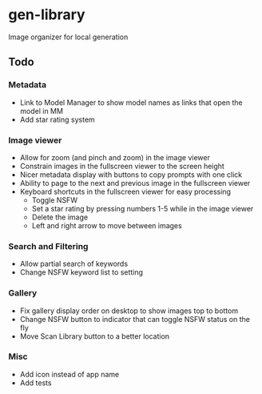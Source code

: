 # gen-library
Image organizer for local generation

## Todo

### Metadata
- Link to Model Manager to show model names as links that open the model in MM
- Add star rating system

### Image viewer
- Allow for zoom (and pinch and zoom) in the image viewer
- Constrain images in the fullscreen viewer to the screen height
- Nicer metadata display with buttons to copy prompts with one click
- Ability to page to the next and previous image in the fullscreen viewer
- Keyboard shortcuts in the fullscreen viewer for easy processing
    - Toggle NSFW
    - Set a star rating by pressing numbers 1-5 while in the image viewer
    - Delete the image
    - Left and right arrow to move between images

### Search and Filtering
- Allow partial search of keywords
- Change NSFW keyword list to setting

### Gallery
- Fix gallery display order on desktop to show images top to bottom
- Change NSFW button to indicator that can toggle NSFW status on the fly
- Move Scan Library button to a better location

### Misc
- Add icon instead of app name
- Add tests